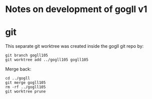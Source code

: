 # Notes on development of gogll v1

# git
This separate git worktree was created inside the gogll git repo by:

```
git branch gogll105
git worktree add ../gogll105 gogll105
```

Merge back:
```
cd ../gogll
git merge gogll105
rm -rf ../gogll105
git worktree prune
```
